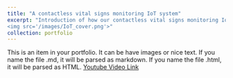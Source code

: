 ```yaml
---
title: "A contactless vital signs monitoring IoT system"
excerpt: "Introduction of how our contactless vital signs monitoring IoT system works.<br/>
<img src='/images/IoT_cover.png'>"
collection: portfolio
---
```


This is an item in your portfolio. It can be have images or nice text. If you name the file .md, it will be parsed as markdown. If you name the file .html, it will be parsed as HTML.
[Youtube Video Link](https://youtu.be/K3DNRPK9OTM) 
